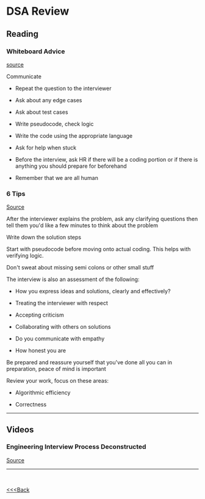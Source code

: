 # DSA Review

## Reading

### Whiteboard Advice

[source](https://hackernoon.com/the-best-whiteboard-interview-advice-i-ever-received-3ebbfa72e4a)

Communicate

- Repeat the question to the interviewer

- Ask about any edge cases

- Ask about test cases

- Write pseudocode, check logic

- Write the code using the appropriate language

- Ask for help when stuck

- Before the interview, ask HR if there will be a coding portion or if there is anything you should prepare for beforehand

- Remember that we are all human

### 6 Tips

[Source](https://blog.usejournal.com/6-tips-to-ace-a-whiteboard-programming-interview-f06c1b378bc6)

After the interviewer explains the problem, ask any clarifying questions then tell them you'd like a few minutes to think about the problem

Write down the solution steps

Start with pseudocode before moving onto actual coding. This helps with verifying logic.

Don't sweat about missing semi colons or other small stuff

The interview is also an assessment of the following:

- How you express ideas and solutions, clearly and effectively?

- Treating the interviewer with respect

- Accepting criticism

- Collaborating with others on solutions

- Do you communicate with empathy

- How honest you are

Be prepared and reassure yourself that you've done all you can in preparation, peace of mind is important

Review your work, focus on these areas:

- Algorithmic efficiency

- Correctness

---

## Videos

### Engineering Interview Process Deconstructed

[Source](https://www.youtube.com/watch?v=KdXAUst8bdo)

---

</br>

[<<<Back](README.md)